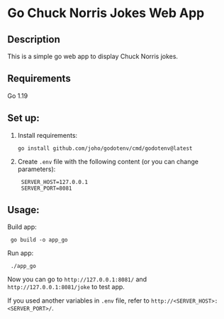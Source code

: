 # Go Chuck Norris Jokes Web App

## Description
This is a simple go web app to display Chuck Norris jokes.

## Requirements
Go 1.19

## Set up:
1. Install requirements:
    ```
   go install github.com/joho/godotenv/cmd/godotenv@latest
    ```
2. Create `.env` file with the following content (or you can change parameters):
   ```
    SERVER_HOST=127.0.0.1
    SERVER_PORT=8081
    ```
## Usage:
Build app:
```
 go build -o app_go  
```
Run app:
```
 ./app_go
 ```


Now you can go to `http://127.0.0.1:8081/` and `http://127.0.0.1:8081/joke` to test app.

If you used another variables in `.env` file, refer to `http://<SERVER_HOST>:<SERVER_PORT>/`.



